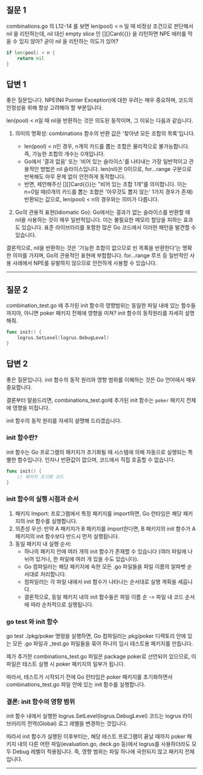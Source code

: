 ## 질문 1

combinations.go 의 L12-14 를 보면 len(pool) < n 일 때 비정상 조건으로 판단해서 nil 을 리턴하는데, nil 대신 empty slice 인 [][]Card{{}} 을 리턴하면 NPE 에러를 막을 수 있지 않아? 굳이 nil 을 리턴하는 의도가 있어?

```go
if len(pool) < n {
    return nil
}
```

## 답변 1

좋은 질문입니다. NPE(Nil Pointer Exception)에 대한 우려는 매우 중요하며, 코드의 안정성을 위해 항상 고려해야 할 부분입니다.

len(pool) < n일 때 nil을 반환하는 것은 의도된 동작이며, 그 이유는 다음과 같습니다.

1. 의미의 명확성: combinations 함수의 반환 값은 '찾아낸 모든 조합의 목록'입니다.
    * len(pool) < n인 경우, n개의 카드를 뽑는 조합은 물리적으로 불가능합니다. 즉, 가능한 조합의 개수는 0개입니다.
    * Go에서 '결과 없음' 또는 '비어 있는 슬라이스'를 나타내는 가장 일반적이고 관용적인 방법은 nil 슬라이스입니다. len(nil)은 0이므로, for...range 구문으로 반복해도 아무 문제 없이 안전하게 동작합니다.
    * 반면, 제안해주신 [][]Card{{}}는 "비어 있는 조합 1개"를 의미합니다. 이는 n=0일 때(0개의 카드를 뽑는 조합은 '아무것도 뽑지 않는' 1가지 경우가 존재) 반환되는 값으로, len(pool) < n의 경우와는 의미가 다릅니다.

2. Go의 관용적 표현(Idiomatic Go): Go에서는 결과가 없는 슬라이스를 반환할 때 nil을 사용하는 것이 매우 일반적입니다. 이는 불필요한 메모리 할당을 피하는 효과도 있습니다. 표준 라이브러리를 포함한 많은 Go 코드에서 이러한 패턴을 발견할 수 있습니다.

결론적으로, nil을 반환하는 것은 '가능한 조합이 없으므로 빈 목록을 반환한다'는 명확한 의미를 가지며, Go의 관용적인 표현에 부합합니다. for...range 루프 등 일반적인 사용 사례에서 NPE를 유발하지 않으므로 안전하게 사용할 수 있습니다.

---

## 질문 2

combination_test.go 에 추가된 init 함수의 영향범위는 동일한 파일 내에 있는 함수들까지야, 아니면 poker 패키지 전체에 영향을 미쳐? init 함수의 동작원리를 자세히 설명해줘.

```go
func init() {
    logrus.SetLevel(logrus.DebugLevel)
}
```

## 답변 2

좋은 질문입니다. init 함수의 동작 원리와 영향 범위를 이해하는 것은 Go 언어에서 매우 중요합니다.

결론부터 말씀드리면, combinations_test.go에 추가된 init 함수는 `poker` 패키지 전체에 영향을 미칩니다.

init 함수의 동작 원리를 자세히 설명해 드리겠습니다.

### init 함수란?

init 함수는 Go 프로그램의 패키지가 초기화될 때 시스템에 의해 자동으로 실행되는 특별한 함수입니다. 인자나 반환값이 없으며, 코드에서 직접 호출할 수 없습니다.

```go
func init() {
    // 패키지 초기화 코드
}
```

### init 함수의 실행 시점과 순서

1. 패키지 Import: 프로그램에서 특정 패키지를 import하면, Go 런타임은 해당 패키지의 init 함수를 실행합니다.
2. 의존성 우선: 만약 A 패키지가 B 패키지를 import한다면, B 패키지의 init 함수가 A 패키지의 init 함수보다 반드시 먼저 실행됩니다.
3. 동일 패키지 내 실행 순서:
    * 하나의 패키지 안에 여러 개의 init 함수가 존재할 수 있습니다 (여러 파일에 나뉘어 있거나, 한 파일에 여러 개 있을 수도 있습니다).
    * Go 컴파일러는 해당 패키지에 속한 모든 .go 파일들을 파일 이름의 알파벳 순서대로 처리합니다.
    * 컴파일러는 각 파일 내에서 init 함수가 나타나는 순서대로 실행 계획을 세웁니다.
    * 결론적으로, 동일 패키지 내의 init 함수들은 파일 이름 순 -> 파일 내 코드 순서에 따라 순차적으로 실행됩니다.

### go test 와 init 함수

go test ./pkg/poker 명령을 실행하면, Go 컴파일러는 pkg/poker 디렉토리 안에 있는 모든 .go 파일과 _test.go 파일들을 묶어 하나의 임시 테스트용 패키지를 만듭니다.

제가 추가한 combinations_test.go 파일은 package poker로 선언되어 있으므로, 이 파일은 테스트 실행 시 poker 패키지의 일부가 됩니다.

따라서, 테스트가 시작되기 전에 Go 런타임은 poker 패키지를 초기화하면서 combinations_test.go 파일 안에 있는 init 함수를 실행합니다.

### 결론: init 함수의 영향 범위

init 함수 내에서 실행한 logrus.SetLevel(logrus.DebugLevel) 코드는 logrus 라이브러리의 전역(Global) 로그 레벨을 변경하는 것입니다.

따라서 init 함수가 실행된 이후부터는, 해당 테스트 프로그램이 끝날 때까지 poker 패키지 내의 다른 어떤 파일(evaluation.go, deck.go 등)에서 logrus를 사용하더라도 모두 Debug 레벨이 적용됩니다. 즉, 영향 범위는 파일 하나에 국한되지 않고 패키지 전체입니다.

---
